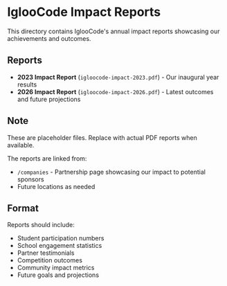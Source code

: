 # IglooCode Impact Reports

This directory contains IglooCode's annual impact reports showcasing our achievements and outcomes.

## Reports

- **2023 Impact Report** (`igloocode-impact-2023.pdf`) - Our inaugural year results
- **2026 Impact Report** (`igloocode-impact-2026.pdf`) - Latest outcomes and future projections

## Note

These are placeholder files. Replace with actual PDF reports when available.

The reports are linked from:
- `/companies` - Partnership page showcasing our impact to potential sponsors
- Future locations as needed

## Format

Reports should include:
- Student participation numbers
- School engagement statistics  
- Partner testimonials
- Competition outcomes
- Community impact metrics
- Future goals and projections